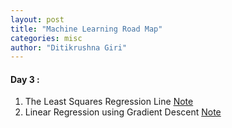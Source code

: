 ```yaml
---
layout: post
title: "Machine Learning Road Map"
categories: misc
author: "Ditikrushna Giri"
---
```


#### Day 3 : 
1. The Least Squares Regression Line [Note](https://saylordotorg.github.io/text_introductory-statistics/s14-04-the-least-squares-regression-l.html)
2. Linear Regression using Gradient Descent [Note](https://towardsdatascience.com/linear-regression-using-gradient-descent-97a6c8700931)
